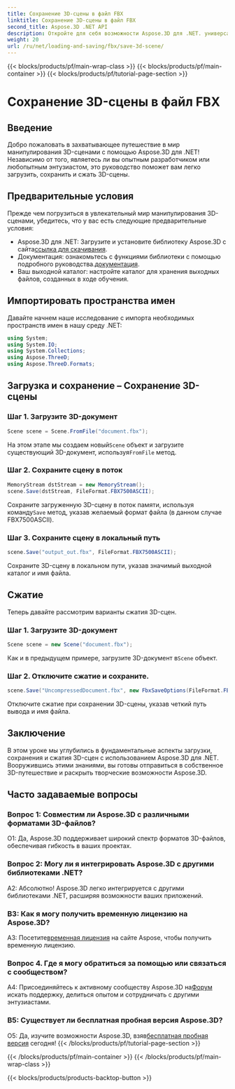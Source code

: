 ```yaml
---
title: Сохранение 3D-сцены в файл FBX
linktitle: Сохранение 3D-сцены в файл FBX
second_title: Aspose.3D .NET API
description: Откройте для себя возможности Aspose.3D для .NET. универсальная библиотека для плавного манипулирования 3D-сценой. Загружайте, сохраняйте и сжимайте без особых усилий.
weight: 20
url: /ru/net/loading-and-saving/fbx/save-3d-scene/
---
```


{{< blocks/products/pf/main-wrap-class >}}
{{< blocks/products/pf/main-container >}}
{{< blocks/products/pf/tutorial-page-section >}}

# Сохранение 3D-сцены в файл FBX

## Введение

Добро пожаловать в захватывающее путешествие в мир манипулирования 3D-сценами с помощью Aspose.3D для .NET! Независимо от того, являетесь ли вы опытным разработчиком или любопытным энтузиастом, это руководство поможет вам легко загрузить, сохранить и сжать 3D-сцены.

## Предварительные условия

Прежде чем погрузиться в увлекательный мир манипулирования 3D-сценами, убедитесь, что у вас есть следующие предварительные условия:

-  Aspose.3D для .NET: Загрузите и установите библиотеку Aspose.3D с сайта[ссылка для скачивания](https://releases.aspose.com/3d/net/).
-  Документация: ознакомьтесь с функциями библиотеки с помощью подробного руководства.[документация](https://reference.aspose.com/3d/net/).
- Ваш выходной каталог: настройте каталог для хранения выходных файлов, созданных в ходе обучения.

## Импортировать пространства имен

Давайте начнем наше исследование с импорта необходимых пространств имен в нашу среду .NET:

```csharp
using System;
using System.IO;
using System.Collections;
using Aspose.ThreeD;
using Aspose.ThreeD.Formats;
```

## Загрузка и сохранение – Сохранение 3D-сцены

### Шаг 1. Загрузите 3D-документ

```csharp
Scene scene = Scene.FromFile("document.fbx");
```

 На этом этапе мы создаем новый`Scene` объект и загрузите существующий 3D-документ, используя`FromFile` метод.

### Шаг 2. Сохраните сцену в поток

```csharp
MemoryStream dstStream = new MemoryStream();
scene.Save(dstStream, FileFormat.FBX7500ASCII);
```

 Сохраните загруженную 3D-сцену в поток памяти, используя команду`Save` метод, указав желаемый формат файла (в данном случае FBX7500ASCII).


### Шаг 3. Сохраните сцену в локальный путь

```csharp
scene.Save("output_out.fbx", FileFormat.FBX7500ASCII);
```

Сохраните 3D-сцену в локальном пути, указав значимый выходной каталог и имя файла.

## Сжатие

Теперь давайте рассмотрим варианты сжатия 3D-сцен.

### Шаг 1. Загрузите 3D-документ

```csharp
Scene scene = new Scene("document.fbx");
```

 Как и в предыдущем примере, загрузите 3D-документ в`Scene` объект.

### Шаг 2. Отключите сжатие и сохраните.

```csharp
scene.Save("UncompressedDocument.fbx", new FbxSaveOptions(FileFormat.FBX7500ASCII) { EnableCompression = false });
```

Отключите сжатие при сохранении 3D-сцены, указав четкий путь вывода и имя файла.

## Заключение

В этом уроке мы углубились в фундаментальные аспекты загрузки, сохранения и сжатия 3D-сцен с использованием Aspose.3D для .NET. Вооружившись этими знаниями, вы готовы отправиться в собственное 3D-путешествие и раскрыть творческие возможности Aspose.3D.

## Часто задаваемые вопросы

### Вопрос 1: Совместим ли Aspose.3D с различными форматами 3D-файлов?

О1: Да, Aspose.3D поддерживает широкий спектр форматов 3D-файлов, обеспечивая гибкость в ваших проектах.

### Вопрос 2: Могу ли я интегрировать Aspose.3D с другими библиотеками .NET?

А2: Абсолютно! Aspose.3D легко интегрируется с другими библиотеками .NET, расширяя возможности ваших приложений.

### В3: Как я могу получить временную лицензию на Aspose.3D?

 A3: Посетите[временная лицензия](https://purchase.aspose.com/temporary-license/) на сайте Aspose, чтобы получить временную лицензию.

### Вопрос 4. Где я могу обратиться за помощью или связаться с сообществом?

 A4: Присоединяйтесь к активному сообществу Aspose.3D на[Форум](https://forum.aspose.com/c/3d/18) искать поддержку, делиться опытом и сотрудничать с другими энтузиастами.

### В5: Существует ли бесплатная пробная версия Aspose.3D?

 О5: Да, изучите возможности Aspose.3D, взяв[бесплатная пробная версия](https://releases.aspose.com/) сегодня!
{{< /blocks/products/pf/tutorial-page-section >}}

{{< /blocks/products/pf/main-container >}}
{{< /blocks/products/pf/main-wrap-class >}}

{{< blocks/products/products-backtop-button >}}
